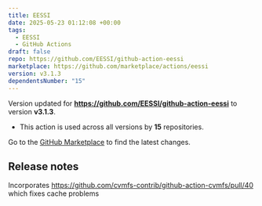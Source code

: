 ```yaml
---
title: EESSI
date: 2025-05-23 01:12:08 +00:00
tags:
  - EESSI
  - GitHub Actions
draft: false
repo: https://github.com/EESSI/github-action-eessi
marketplace: https://github.com/marketplace/actions/eessi
version: v3.1.3
dependentsNumber: "15"
---
```



Version updated for **https://github.com/EESSI/github-action-eessi** to version **v3.1.3**.
- This action is used across all versions by **15** repositories.

Go to the [GitHub Marketplace](https://github.com/marketplace/actions/eessi) to find the latest changes.

## Release notes

Incorporates https://github.com/cvmfs-contrib/github-action-cvmfs/pull/40 which fixes cache problems
